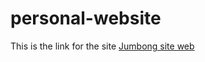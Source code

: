 # personal-website

This is the link for the site [Jumbong site web](hhttps://jumbong.github.io/personal-website/)
